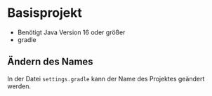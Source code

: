 # Basisprojekt
- Benötigt Java Version 16 oder größer
- gradle

## Ändern des Names
In der Datei `settings.gradle` kann der Name des Projektes geändert werden.
